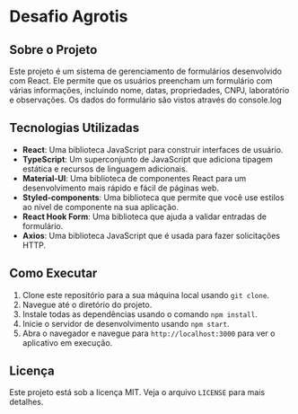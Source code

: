 # Desafio Agrotis

## Sobre o Projeto

Este projeto é um sistema de gerenciamento de formulários desenvolvido com React. Ele permite que os usuários preencham um formulário com várias informações, incluindo nome, datas, propriedades, CNPJ, laboratório e observações. Os dados do formulário são vistos através do console.log

## Tecnologias Utilizadas

- **React**: Uma biblioteca JavaScript para construir interfaces de usuário.
- **TypeScript**: Um superconjunto de JavaScript que adiciona tipagem estática e recursos de linguagem adicionais.
- **Material-UI**: Uma biblioteca de componentes React para um desenvolvimento mais rápido e fácil de páginas web.
- **Styled-components**: Uma biblioteca que permite que você use estilos ao nível de componente na sua aplicação.
- **React Hook Form**: Uma biblioteca que ajuda a validar entradas de formulário.
- **Axios**: Uma biblioteca JavaScript que é usada para fazer solicitações HTTP.

## Como Executar

1. Clone este repositório para a sua máquina local usando `git clone`.
2. Navegue até o diretório do projeto.
3. Instale todas as dependências usando o comando `npm install`.
4. Inicie o servidor de desenvolvimento usando `npm start`.
5. Abra o navegador e navegue para `http://localhost:3000` para ver o aplicativo em execução.

## Licença

Este projeto está sob a licença MIT. Veja o arquivo `LICENSE` para mais detalhes.

